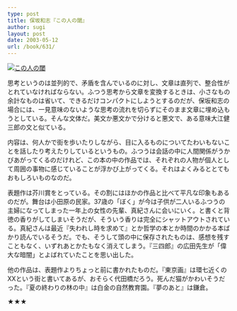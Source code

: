 ```yaml
---
type: post
title: 保坂和志『この人の閾』
author: sugi
layout: post
date: 2003-05-12
url: /book/631/
---
```

<a href="http://www.amazon.co.jp/exec/obidos/ASIN/4101449228/chezsugi-22/ref=nosim/" onclick="_gaq.push(['_trackEvent', 'outbound-article', 'http://www.amazon.co.jp/exec/obidos/ASIN/4101449228/chezsugi-22/ref=nosim/', '']);" name="amazletlink" target="_blank"><img src="http://i1.wp.com/ec2.images-amazon.com/images/I/512JEN05JPL.SL160.jpg?w=660" alt="この人の閾" class="alignleft" data-recalc-dims="1" /></a>

思考というのは並列的で、矛盾を含んでいるのに対し、文章は直列で、整合性がとれていなければならない。ふつう思考から文章を変換するときは、小さなもの余計なものは省いて、できるだけコンパクトにしようとするのだが、保坂和志の場合には、一見意味のないような思考の流れを切らずにそのまま文章に埋め込もうとしている。そんな文体だ。美文か悪文かで分けると悪文で、ある意味大江健三郎の文と似ている。

内容は、何人かで街を歩いたりしながら、目に入るものについてたわいもないことを話したり考えたりしているというもの。ふつうは会話の中に人間関係がうかびあがってくるのだけれど、この本の中の作品では、それぞれの人物が個人として周囲の事物に感じていることが浮かび上がってくる。それはよくみるととてもおもしろいものなのだ。

表題作は芥川賞をとっている。その割にはほかの作品と比べて平凡な印象もあるのだが。舞台は小田原の民家。37歳の「ぼく」が今は子供が二人いるふつうの主婦になってしまった一年上の女性の先輩、真紀さんに会いにいく。と書くと背徳の香りがしてしまいそうだが、そういう香りは完全にシャットアウトされている。真紀さんは最近『失われし時を求めて』とか哲学の本とか時間のかかる本ばかり読んでいるそうだ。でも、そうして頭の中に保存されたものは、感想を残すこともなく、いずれあとかたもなく消えてしまう。『三四郎』の広田先生が「偉大な暗闇」とよばれていたことを思い出した。

他の作品は、表題作よりちょっと前に書かれたものだ。『東京画』は環七近くのXXという街と書いてあるが、おそらく代田橋だろう。死んだ猫がかわいそうだった。『夏の終わりの林の中』は白金の自然教育園。『夢のあと』は鎌倉。

★★★

